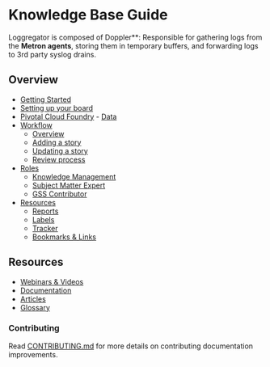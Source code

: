 Knowledge Base Guide
===========

Loggregator is composed of Doppler**: Responsible for gathering logs from the **Metron agents**, storing them in temporary buffers, and forwarding logs to 3rd party syslog drains.


Overview
------------------

-   [Getting Started](https://github.com/timani/pcf-loggregator/tree/structure#overview)
 -   [Setting up your board](https://github.com/timani/pcf-loggregator/tree/structure#playbooks)
   -   [Pivotal Cloud Foundry](https://github.com/timani/pcf-loggregator/tree/structure#playbooks)
    -   [Data](https://github.com/timani/pcf-loggregator/tree/structure#playbooks)
-   [Workflow](https://github.com/timani/pcf-loggregator/tree/structure#general)
    - [Overview](http://github.com/cloudfoundry/docs-cloudfoundry-concepts)
    - [Adding a story](http://github.com/cloudfoundry/docs-cloudfoundry-concepts)
    - [Updating a story](https://github.com/cloudfoundry/docs-cf-cli)
    - [Review process](http://github.com/cloudfoundry/docs-dev-guide)    
-   [Roles](https://github.com/timani/pcf-loggregator/tree/structure#general)
    - [Knowledge Management](http://github.com/cloudfoundry/docs-cloudfoundry-concepts)
    - [Subject Matter Expert](https://github.com/cloudfoundry/docs-cf-cli)
    - [GSS Contributor](http://github.com/cloudfoundry/docs-dev-guide)
-   [Resources](https://github.com/timani/pcf-loggregator/tree/structure#general) 
    - [Reports](http://github.com/cloudfoundry/docs-cloudfoundry-concepts)
    - [Labels](http://github.com/cloudfoundry/docs-cloudfoundry-concepts)
    - [Tracker](http://github.com/cloudfoundry/docs-cloudfoundry-concepts)
    - [Bookmarks & Links](http://github.com/cloudfoundry/docs-cloudfoundry-concepts)

Resources
------------------------------ 

* [Webinars & Videos](http://github.com/cloudfoundry/docs-cloudfoundry-concepts)
* [Documentation](https://github.com/cloudfoundry/docs-cf-cli)
* [Articles](http://github.com/cloudfoundry/docs-dev-guide) 
* [Glossary](http://github.com/cloudfoundry/docs-dev-guide)

  
### Contributing

Read [CONTRIBUTING.md](<CONTRIBUTING.md>) for more details on contributing
documentation improvements.

